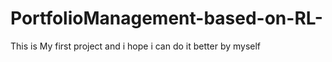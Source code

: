 # PortfolioManagement-based-on-RL-
This is My first project and i hope i can do it better by myself
